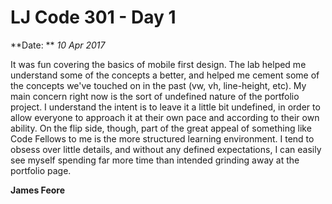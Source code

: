 # LJ Code 301 - Day 1
**Date: ** *10 Apr 2017*

It was fun covering the basics of mobile first design. The lab helped me understand some of the concepts a better, and helped me cement some of the concepts we've touched on in the past (vw, vh, line-height, etc). My main concern right now is the sort of undefined nature of the portfolio project. I understand the intent is to leave it a little bit undefined, in order to allow everyone to approach it at their own pace and according to their own ability. On the flip side, though, part of the great appeal of something like Code Fellows to me is the more structured learning environment. I tend to obsess over little details, and without any defined expectations, I can easily see myself spending far more time than intended grinding away at the portfolio page.

**James Feore**
